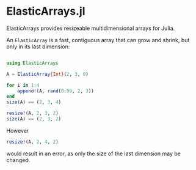 # ElasticArrays.jl

ElasticArrays provides resizeable multidimensional arrays for Julia.

An `ElasticArray` is a fast, contiguous array that can grow and shrink, but
only in its last dimension:

```julia

using ElasticArrays

A = ElasticArray{Int}(2, 3, 0)

for i in 1:4
    append!(A, rand(0:99, 2, 3))
end
size(A) == (2, 3, 4)

resize!(A, 2, 3, 2)
size(A) == (2, 3, 2)
```

However

```julia
resize!(A, 2, 4, 2)
```

would result in an error, as only the size of the last dimension may be
changed.

